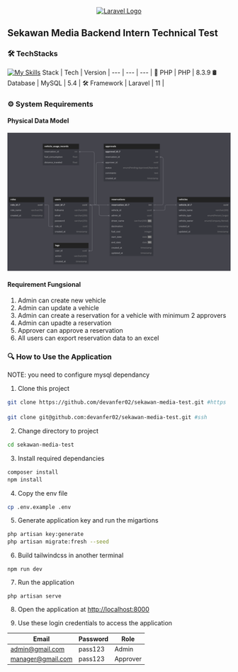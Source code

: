 <p align="center"><a href="https://laravel.com" target="_blank"><img src="https://raw.githubusercontent.com/laravel/art/master/logo-lockup/5%20SVG/2%20CMYK/1%20Full%20Color/laravel-logolockup-cmyk-red.svg" width="400" alt="Laravel Logo"></a></p>

## Sekawan Media Backend Intern Technical Test


### 🛠️ TechStacks

[![My Skills](https://skillicons.dev/icons?i=php,mysql,laravel,tailwindcss,bootstrap)](https://skillicons.dev)
Stack | Tech | Version | 
--- | --- | --- |
🐘 PHP | PHP | 8.3.9
🛢  Database | MySQL | 5.4 | 
🛠️ Framework | Laravel | 11 |

### ⚙️ System Requirements

#### Physical Data Model
![img](./docs/db/Screenshot%20from%202024-07-18%2020-35-47.png)

#### Requirement Fungsional


1. Admin can create new vehicle
2. Admin can update a vehicle
3. Admin can create a reservation for a vehicle with minimum 2 approvers
4. Admin can upadte a reservation
5. Approver can approve a reservation
6. All users can export reservation data to an excel 


### 🔍 How to Use the Application

NOTE: you need to configure mysql dependancy

1. Clone this project
```zsh
git clone https://github.com/devanfer02/sekawan-media-test.git #https

git clone git@github.com:devanfer02/sekawan-media-test.git #ssh
```

2. Change directory to project
```zsh 
cd sekawan-media-test
```

3. Install required dependancies
```zsh
composer install
npm install
```

4. Copy the env file
```zsh
cp .env.example .env
```

5. Generate application key and run the migartions
```zsh
php artisan key:generate
php artisan migrate:fresh --seed
```

6. Build tailwindcss in another terminal
```
npm run dev
```

7. Run the application
```
php artisan serve
```

8. Open the application at [http://localhost:8000](http://localhost:8000)

9. Use these login credentials to access the application

Email | Password | Role | 
--- | --- | --- |
admin@gmail.com | pass123 | Admin |
manager@gmail.com | pass123 | Approver | 

